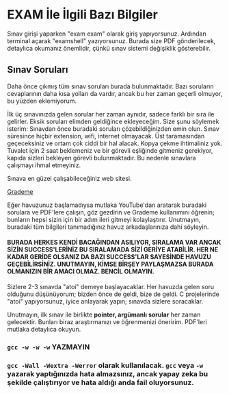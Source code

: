 # EXAM İle İlgili Bazı Bilgiler

Sınav girişi yaparken "exam exam" olarak giriş yapıyorsunuz. Ardından terminal açarak "examshell" yazıyorsunuz. Burada size PDF gönderilecek, detaylıca okumanız önemlidir, çünkü sınav sistemi değişiklik gösterebilir.

## Sınav Soruları

Daha önce çıkmış tüm sınav soruları burada bulunmaktadır. Bazı soruların cevaplarının daha kısa yolları da vardır, ancak bu her zaman geçerli olmuyor, bu yüzden eklemiyorum.

İlk üç sınavınızda gelen sorular her zaman aynıdır, sadece farklı bir sıra ile gelirler. Eksik soruları elimden geldiğince ekleyeceğim. Size şunu söylemek isterim: Sınavdan önce buradaki soruları çözebildiğinizden emin olun. Sınav süresince hiçbir extension, wifi, internet olmayacak. Üst taramasından geçeceksiniz ve ortam çok ciddi bir hal alacak. Kopya çekme ihtimaliniz yok. Tuvalet için 2 saat beklemeniz ve bir görevli eşliğinde gitmeniz gerekiyor, kapıda sizleri bekleyen görevli bulunmaktadır. Bu nedenle sınavlara çalışmayı ihmal etmeyiniz.

Sınava en güzel çalışabileceğiniz web sitesi.

[Grademe](https://grademe.fr/)

Eğer havuzunuz başlamadıysa mutlaka YouTube'dan aratarak buradaki sorulara ve PDF'lere çalışın, göz gezdirin ve Grademe kullanımını öğrenin; bunların hepsi sizin için bir adım ileri gitmeyi kolaylaştırır. Unutmayın, buradaki tüm bilgileri tanımadığınız havuz arkadaşlarınıza dahi söyleyin.

#### BURADA HERKES KENDİ BACAĞINDAN ASILIYOR, SIRALAMA VAR ANCAK SİZİN SUCCESS'LERİNİZ BU SIRALAMADA SİZİ GERİYE ATABİLİR. HER NE KADAR GERİDE OLSANIZ DA BAZI SUCCESS'LAR SAYESİNDE HAVUZU GEÇEBİLİRSİNİZ. UNUTMAYIN, KİMSE BİRŞEY PAYLAŞMAZSA BURADA OLMANIZIN BİR AMACI OLMAZ. BENCİL OLMAYIN.

Sizlere 2-3 sınavda "atoi" demeye başlayacaklar. Her havuzda gelen soru olduğunu düşünüyorum; bizden önce de geldi, bize de geldi. C projelerinde "atoi" yapıyorsunuz, iyice anlayarak yapın; sınavda sizlere soracaklar.

Unutmayın, ilk sınav ile birlikte **pointer, argümanlı sorular** her zaman gelecektir. Bunları biraz araştırmanızı ve öğrenmenizi öneririm. PDF'leri mutlaka detaylıca okuyun.

### `gcc -w -w -w` YAZMAYIN

### `gcc -Wall -Wextra -Werror` olarak kullanılacak. `gcc` veya `-w` yazarak yaptığınızda hata almazsınız, ancak yapay zeka bu şekilde çalıştırıyor ve hata aldığı anda fail oluyorsunuz.
